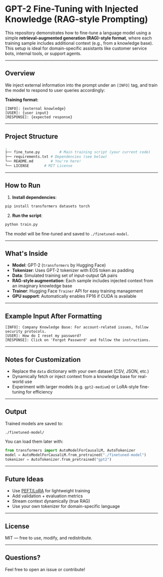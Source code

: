 # GPT-2 Fine-Tuning with Injected Knowledge (RAG-style Prompting)

This repository demonstrates how to fine-tune a language model using a simple **retrieval-augmented generation (RAG)-style format**, where each training sample includes additional context (e.g., from a knowledge base). This setup is ideal for domain-specific assistants like customer service bots, internal tools, or support agents.

---

## Overview

We inject external information into the prompt under an `[INFO]` tag, and train the model to respond to user queries accordingly:

**Training format:**
```
[INFO]: {external knowledge}
[USER]: {user input}
[RESPONSE]: {expected response}
```

---

## Project Structure

```bash
.
├── fine_tune.py         # Main training script (your current code)
├── requirements.txt # Dependencies (see below)
└── README.md        # You're here!
└── LICENSE       # MIT License
```

---

## How to Run

1. **Install dependencies**:

```bash
pip install transformers datasets torch
```

2. **Run the script**:

```bash
python train.py
```

The model will be fine-tuned and saved to `./finetuned-model`.

---

## What's Inside

- **Model**: GPT-2 (`transformers` by Hugging Face)
- **Tokenizer**: Uses GPT-2 tokenizer with EOS token as padding
- **Data**: Simulated training set of input-output QA pairs
- **RAG-style augmentation**: Each sample includes injected context from an imaginary knowledge base
- **Trainer**: Hugging Face `Trainer` API for easy training management
- **GPU support**: Automatically enables FP16 if CUDA is available

---

## Example Input After Formatting

```text
[INFO]: Company Knowledge Base: For account-related issues, follow security protocols.
[USER]: How do I reset my password?
[RESPONSE]: Click on 'Forgot Password' and follow the instructions.
```

---

## Notes for Customization

- Replace the `data` dictionary with your own dataset (CSV, JSON, etc.)
- Dynamically fetch or inject context from a knowledge base for real-world use
- Experiment with larger models (e.g. `gpt2-medium`) or LoRA-style fine-tuning for efficiency

---

## Output

Trained models are saved to:

```
./finetuned-model/
```

You can load them later with:

```python
from transformers import AutoModelForCausalLM, AutoTokenizer
model = AutoModelForCausalLM.from_pretrained("./finetuned-model")
tokenizer = AutoTokenizer.from_pretrained("gpt2")
```

---

## Future Ideas

- Use [PEFT/LoRA](https://github.com/huggingface/peft) for lightweight training
- Add validation + evaluation metrics
- Stream context dynamically (true RAG)
- Use your own tokenizer for domain-specific language

---

## License

MIT — free to use, modify, and redistribute.

---

## Questions?

Feel free to open an issue or contribute!
